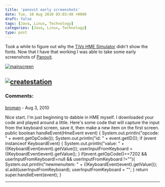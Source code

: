 ```yaml
---
title: 'panovit early screenshots'
date: Tue, 10 Aug 2010 03:03:48 +0000
draft: false
tags: [Java, Linux, Technology]
categories: [Java, Linux, Technology]
type: post
---
```


Took a while to figure out why the [TiVo HME Simulator](http://tivohme.sourceforge.net/) didn't show the fonts. Now that I have that working I was able to take some early screenshots of [Panovit](http://github.com/jmrodri/panovit/).

[![](http://zeusville.files.wordpress.com/2010/08/mainscreen.png "mainscreen")](http://zeusville.files.wordpress.com/2010/08/mainscreen.png)

[![](http://zeusville.files.wordpress.com/2010/08/createstation.png "createstation")](http://zeusville.files.wordpress.com/2010/08/createstation.png)
---
### Comments:
#### 
[broman]( "taalgaard@yahoo.com") - <time datetime="2010-08-11 22:42:04">Aug 3, 2010</time>

Nice start. I'm just beginning to dabble in HME myself. I downloaded your code and played around a little. Here's some code that will capture the input from the keyboard screen, save it, then make a new item on the first screen. public boolean handleEvent(HmeEvent event) { System.out.println("opcode: " + event.getOpCode()); System.out.println("id: " + event.getID()); if (event instanceof KeyboardEvent) { System.out.println("value: " + ((KeyboardEvent)event).getValue()); userInputFromKeyboard = ((KeyboardEvent)event).getValue(); } if(event.getOpCode()==7202 && userInputFromKeyboard!=null && userInputFromKeyboard !=""){ System.out.println("newmenuitem: " + ((KeyboardEvent)event).getValue()); sl.add(userInputFromKeyboard); userInputFromKeyboard = ""; } return super.handleEvent(event); }
<hr />
